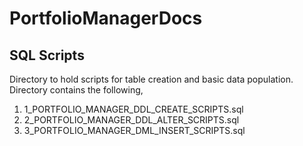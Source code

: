 # PortfolioManagerDocs
## SQL Scripts
Directory to hold scripts for table creation and basic data population.
Directory contains the following,
1. 1_PORTFOLIO_MANAGER_DDL_CREATE_SCRIPTS.sql
2. 2_PORTFOLIO_MANAGER_DDL_ALTER_SCRIPTS.sql
3. 3_PORTFOLIO_MANAGER_DML_INSERT_SCRIPTS.sql
